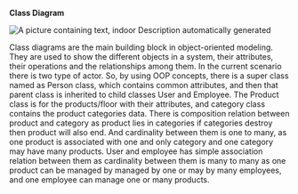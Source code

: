 **Class Diagram**

![A picture containing text, indoor  Description automatically generated](file:///C:/Users/mcses/AppData/Local/Temp/msohtmlclip1/01/clip_image002.jpg)

 

Class diagrams are the main building block in object-oriented modeling. They are used to show the different objects in a system, their attributes, their operations and the relationships among them. In the current scenario there is two type of actor. So, by using OOP concepts, there is a super class named as Person class, which contains common attributes, and then that parent class is inherited to child classes User and Employee. The Product class is for the products/floor with their attributes, and category class contains the product categories data. There is composition relation between product and category as product lies in categories if categories destroy then product will also end. And cardinality between them is one to many, as one product is associated with one and only category and one category may have many products. User and employee has simple association relation between them as cardinality between them is many to many as one product can be managed by managed by one or may by many employees, and one employee can manage one or many products. 